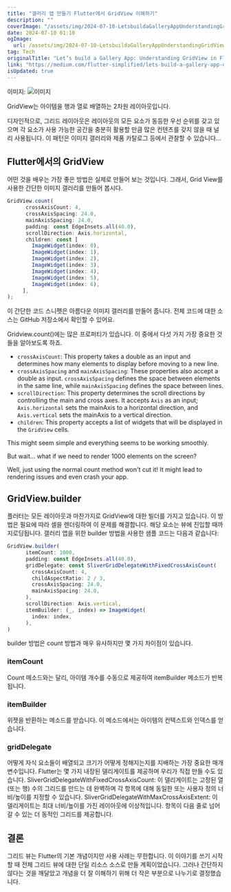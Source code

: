 ```yaml
---
title: "갤러리 앱 만들기 Flutter에서 GridView 이해하기"
description: ""
coverImage: "/assets/img/2024-07-10-LetsbuildaGalleryAppUnderstandingGridViewinFlutter_0.png"
date: 2024-07-10 01:10
ogImage:
  url: /assets/img/2024-07-10-LetsbuildaGalleryAppUnderstandingGridViewinFlutter_0.png
tag: Tech
originalTitle: "Let’s build a Gallery App: Understanding GridView in Flutter."
link: "https://medium.com/flutter-simplified/lets-build-a-gallery-app-understanding-gridview-in-flutter-48c9681ee439"
isUpdated: true
---
```


이미지:
![이미지](/assets/img/2024-07-10-LetsbuildaGalleryAppUnderstandingGridViewinFlutter_0.png)

GridView는 아이템을 행과 열로 배열하는 2차원 레이아웃입니다.

디자인적으로, 그리드 레이아웃은 레이아웃의 모든 요소가 동등한 우선 순위를 갖고 있으며 각 요소가 사용 가능한 공간을 충분히 활용할 만큼 많은 컨텐츠를 갖지 않을 때 널리 사용됩니다. 이 패턴은 이미지 갤러리와 제품 카탈로그 등에서 관찰할 수 있습니다...

## Flutter에서의 GridView

<div class="content-ad"></div>

어떤 것을 배우는 가장 좋은 방법은 실제로 만들어 보는 것입니다. 그래서, Grid View를 사용한 간단한 이미지 갤러리를 만들어 봅시다.

```js
GridView.count(
      crossAxisCount: 4,
      crossAxisSpacing: 24.0,
      mainAxisSpacing: 24.0,
      padding: const EdgeInsets.all(40.0),
      scrollDirection: Axis.horizontal,
      children: const [
        ImageWidget(index: 0),
        ImageWidget(index: 1),
        ImageWidget(index: 2),
        ImageWidget(index: 3),
        ImageWidget(index: 4),
        ImageWidget(index: 5),
        ImageWidget(index: 6),
     ],
);
```

이 간단한 코드 스니펫은 아름다운 이미지 갤러리를 만들어 줍니다. 전체 코드에 대한 소스는 GitHub 저장소에서 확인할 수 있어요.

Gridview.count()에는 많은 프로퍼티가 있습니다. 이 중에서 다섯 가지 가장 중요한 것들을 알아보도록 하죠.

<div class="content-ad"></div>

- `crossAxisCount`: This property takes a double as an input and determines how many elements to display before moving to a new line.
- `crossAxisSpacing` and `mainAxisSpacing`: These properties also accept a double as input. `crossAxisSpacing` defines the space between elements in the same line, while `mainAxisSpacing` defines the space between lines.
- `scrollDirection`: This property determines the scroll directions by controlling the main and cross axes. It accepts `Axis` as an input; `Axis.horizontal` sets the mainAxis to a horizontal direction, and `Axis.vertical` sets the mainAxis to a vertical direction.
- `children`: This property accepts a list of widgets that will be displayed in the `GridView` cells.

This might seem simple and everything seems to be working smoothly.

But wait... what if we need to render 1000 elements on the screen?

Well, just using the normal count method won't cut it! It might lead to rendering issues and even crash your app.

<div class="content-ad"></div>

## GridView.builder

플러터는 모든 레이아웃과 마찬가지로 GridView에 대한 빌더를 가지고 있습니다. 이 방법은 필요에 따라 셀을 렌더링하여 이 문제를 해결합니다. 해당 요소는 뷰에 진입할 때까지로딩됩니다. 갤러리 앱을 위한 builder 방법을 사용한 샘플 코드는 다음과 같습니다:

```js
GridView.builder(
      itemCount: 1000,
      padding: const EdgeInsets.all(40.0),
      gridDelegate: const SliverGridDelegateWithFixedCrossAxisCount(
        crossAxisCount: 4,
        childAspectRatio: 2 / 3,
        crossAxisSpacing: 24.0,
        mainAxisSpacing: 24.0,
      ),
      scrollDirection: Axis.vertical,
      itemBuilder: (_, index) => ImageWidget(
        index: index,
      ),
)
```

builder 방법은 count 방법과 매우 유사하지만 몇 가지 차이점이 있습니다.

<div class="content-ad"></div>

### itemCount

Count 메소드와는 달리, 아이템 개수를 수동으로 제공하여 itemBuilder 메소드가 반복됩니다.

### itemBuilder

위젯을 반환하는 메소드를 받습니다. 이 메소드에서는 아이템의 컨텍스트와 인덱스를 얻습니다.

### gridDelegate

어떻게 자식 요소들이 배열되고 크기가 어떻게 정해지는지를 지배하는 가장 중요한 매개변수입니다. Flutter는 몇 가지 내장된 델리게이트를 제공하며 우리가 직접 만들 수도 있습니다. SliverGridDelegateWithFixedCrossAxisCount: 이 델리게이트는 고정된 열(또는 행) 수의 그리드를 만드는 데 완벽하며 각 항목에 대해 동일한 또는 사용자 정의 너비/높이를 지정할 수 있습니다. SliverGridDelegateWithMaxCrossAxisExtent: 이 델리게이트는 최대 너비/높이를 가진 레이아웃에 이상적입니다. 항목이 다음 줄로 넘어갈 수 있는 더 동적인 그리드를 제공합니다.

## 결론

그리드 뷰는 Flutter의 기본 개념이지만 사용 사례는 무한합니다. 이 이야기를 쓰기 시작할 때 전체 그리드 뷰에 대한 단일 리소스 소스로 만들 계획이었습니다. 그러나 간단하지 않다는 것을 깨달았고 개념을 더 잘 이해하기 위해 더 작은 부분으로 나누기로 결정했습니다.
